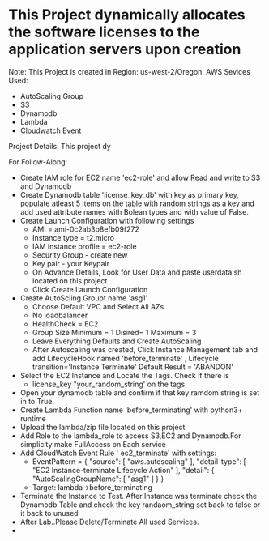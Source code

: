 # This Project dynamically allocates the software licenses to the application servers upon creation
Note: This Project is created in Region: us-west-2/Oregon.
AWS Sevices Used:
- AutoScaling Group
- S3 
- Dynamodb
- Lambda
- Cloudwatch Event

Project Details:
  This project dy
  
  
  
For Follow-Along:
  - Create IAM role for EC2  name 'ec2-role' and  allow Read and write to S3 and Dynamodb 
  - Create Dynamodb table 'license_key_db' with key as primary key, populate atleast 5 items on the table with random strings as a key and add used attribute names with Bolean types and with value of False.
  - Create Launch Configuration with following settings
       - AMI = ami-0c2ab3b8efb09f272
       - Instance type = t2.micro
       - IAM instance profile = ec2-role 
       - Security Group - create new
       - Key pair - your Keypair
       - On Advance Details, Look for User Data and paste userdata.sh located on this project 
       - Click Create Launch Configuration
  - Create AutoScling Groupt name 'asg1'
      - Choose Default VPC and Select All AZs
      - No loadbalancer
      - HealthCheck = EC2
      - Group Size
          Minimum = 1
          Disired= 1
          Maximum = 3
      - Leave Everything Defaults and Create AutoScaling
      - After Autoscaling was created, Click Instance Management tab and add LifecycleHook named 'before_terminate' , Lifecycle transition='Instance Terminate' Default Result = 'ABANDON' 
  - Select the EC2 Instance and Locate the Tags. Check if there is 
      - license_key	"your_random_string' on the tags
  - Open your dynamodb table and confirm if that key ramdom string is set in to True.
  - Create Lambda Function name 'before_terminating' with python3+ runtime 
  - Upload the lambda/zip file located on this project
  - Add Role to the lambda_role to access S3,EC2 and Dynamodb.For simplicity make FullAccess on Each service
  - Add CloudWatch Event Rule ' ec2_terminate' with settings:
     - EventPattern = {
                        "source": [
                          "aws.autoscaling"
                        ],
                        "detail-type": [
                          "EC2 Instance-terminate Lifecycle Action"
                        ],
                        "detail": {
                          "AutoScalingGroupName": [
                            "asg1"
                          ]
                        }
                      }
    - Target: lambda->before_terminating
  - Terminate the Instance to Test. After Instance was terminate check the Dynamodb Table and check the key randaom_string set back to false or it back to unused
  - After Lab..Please Delete/Terminate All used Services.
  - 
